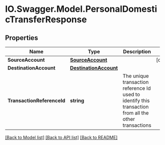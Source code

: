 # IO.Swagger.Model.PersonalDomesticTransferResponse
## Properties

Name | Type | Description | Notes
------------ | ------------- | ------------- | -------------
**SourceAccount** | [**SourceAccount**](SourceAccount.md) |  | [optional] 
**DestinationAccount** | [**DestinationAccount**](DestinationAccount.md) |  | 
**TransactionReferenceId** | **string** | The unique transaction reference Id used to identify this transaction from all the other transactions | 

[[Back to Model list]](../README.md#documentation-for-models) [[Back to API list]](../README.md#documentation-for-api-endpoints) [[Back to README]](../README.md)

